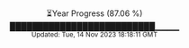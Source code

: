 <p align="center">
⏳Year Progress (87.06 %) <br>
██████████████████████████▁▁▁▁ <br>
<sub>Updated: Tue, 14 Nov 2023 18:18:11 GMT</sub>
</p>

